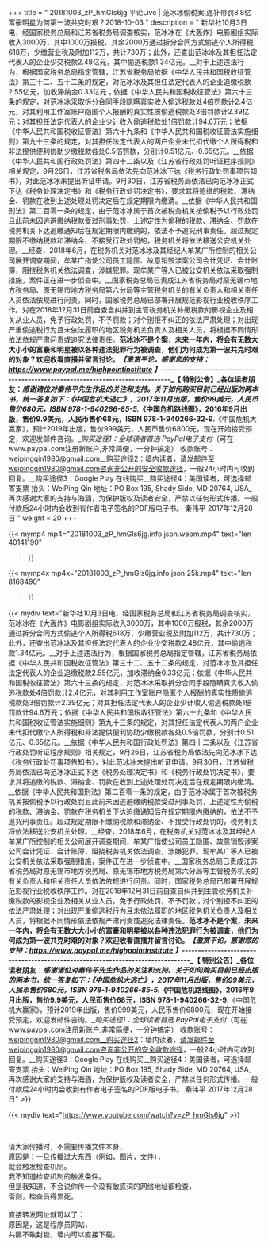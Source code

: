 +++
title = " 20181003_zP_hmGIs6jg 平论Live | 范冰冰偷税案,连补带罚8.8亿 富豪明星为何第一波共克时艰？2018-10-03 "
description = " 新华社10月3日电，经国家税务总局和江苏省税务局调查核实，范冰冰在《大轰炸》电影剧组实际收入3000万，其中1000万报税，其余2000万通过拆分合同方式偷逃个人所得税618万，少缴营业税及附加112万，共计730万；此外，还查出范冰冰及其担任法定代表人的企业少交税款2.48亿元，其中偷逃税款1.34亿元。__对于上述违法行为，根据国家税务总局指定管辖，江苏省税务局依据《中华人民共和国税收征管法》第三十二、五十二条的规定，对范冰冰及其担任法定代表人的企业追缴税款2.55亿元，加收滞纳金0.33亿元；依据《中华人民共和国税收征管法》第六十三条的规定，对范冰冰采取拆分合同手段隐瞒真实收入偷逃税款处4倍罚款计2.4亿元，对其利用工作室账户隐匿个人报酬的真实性质偷逃税款处3倍罚款计2.39亿元；对其担任法定代表人的企业少计收入偷逃税款处1倍罚款计94.6万元；依据《中华人民共和国税收征管法》第六十九条和《中华人民共和国税收征管法实施细则》第九十三条的规定，对其担任法定代表人的两户企业未代扣代缴个人所得税和非法提供便利协助少缴税款各处0.5倍罚款，分别计0.51亿元、0.65亿元。__依据《中华人民共和国行政处罚法》第四十二条以及《江苏省行政处罚听证程序规则》相关规定，9月26日，江苏省税务局依法先向范冰冰下达《税务行政处罚事项告知书》，对此范冰冰未提出听证申请。9月30日，江苏省税务局依法已向范冰冰正式下达《税务处理决定书》和《税务行政处罚决定书》，要求其将追缴的税款、滞纳金、罚款在收到上述处理处罚决定后在规定期限内缴清。__依据《中华人民共和国刑法》第二百零一条的规定，由于范冰冰属于首次被税务机关按偷税予以行政处罚且此前未因逃避缴纳税款受过刑事处罚，上述定性为偷税的税款、滞纳金、罚款在税务机关下达追缴通知后在规定期限内缴纳的，依法不予追究刑事责任。超过规定期限不缴纳税款和滞纳金、不接受行政处罚的，税务机关将依法移送公安机关处理。__经查，2018年6月，在税务机关对范冰冰及其经纪人牟某广所控制的相关公司展开调查期间，牟某广指使公司员工隐匿、故意销毁涉案公司会计凭证、会计账簿，阻挠税务机关依法调查，涉嫌犯罪。现牟某广等人已被公安机关依法采取强制措施，案件正在进一步侦查中。__国家税务总局已责成江苏省税务局对原无锡市地方税务局、原无锡市地方税务局第六分局等主管税务机关的有关负责人和相关责任人员依法依规进行问责。同时，国家税务总局已部署开展规范影视行业税收秩序工作。对在2018年12月31日前自查自纠并到主管税务机关补缴税款的影视企业及相关从业人员，免予行政处罚，不予罚款；对个别拒不纠正的依法严肃处理；对出现严重偷逃税行为且未依法履职的地区税务机关负责人及相关人员，将根据不同情形依法依规严肃问责或追究法律责任。__范冰冰不是个案，未来一年内，将会有无数大大小小的富豪和明星被以各种违法犯罪行为被调查，他们为何成为第一波共克时艰的对象？欢迎收看直播并留言讨论。_【激赏平论，感谢您的支持：https://www.paypal.me/highpointinstitute 】_-------------------------------------------------------------------------------_【 特别公告】_各位读者朋友：_感谢诸位对秦伟平先生作品的关注和支持。_关于如何购买目前已经出版的两本书，统一答复如下：_《中国危机大逃亡》，2017年11月出版，售价99美元，人民币售价680元，ISBN 978-1-940266-85-5._《中国危机路线图》，2016年9月出版，售价9.9美元，人民币售价68元，ISBN 978-1-940266-32-9.__《中国危机大赢家》，预计2019年出版，售价999美元，人民币售价6800元，现在开始接受预定，欢迎发邮件咨询。__购买途径1：全球读者首选 PayPal电子支付_（可在www.paypal.com注册新账户,非常简便，一分钟搞定）     收款账号：weipingqin1980@gmail.com__购买途径2：墙内读者，请发邮件至weipingqin1980@gmail.com咨询非公开的安全收款途径，一般24小时内可收到回复。__购买途径3：Google Play 在线购买__购买途径4：美国读者，可选择邮寄支票     抬头：WeiPing Qin     地址：PO Box 195, Shady Side, MD 20764, USA_再次感谢大家的支持与海涵，为保护版权及读者安全，严禁以任何形式传播。一般付款后24小时内会收到有作者电子签名的PDF版电子书。     秦伟平     2017年12月28日 "
weight = 20
+++

{{< mymp4 mp4="20181003_zP_hmGIs6jg.info.json.webm.mp4" 
text="len 40141190"
>}}

{{< mymp4x  mp4x="20181003_zP_hmGIs6jg.info.json.25k.mp4"
text="len 8168490"
>}}


{{< mydiv text="新华社10月3日电，经国家税务总局和江苏省税务局调查核实，范冰冰在《大轰炸》电影剧组实际收入3000万，其中1000万报税，其余2000万通过拆分合同方式偷逃个人所得税618万，少缴营业税及附加112万，共计730万；此外，还查出范冰冰及其担任法定代表人的企业少交税款2.48亿元，其中偷逃税款1.34亿元。__对于上述违法行为，根据国家税务总局指定管辖，江苏省税务局依据《中华人民共和国税收征管法》第三十二、五十二条的规定，对范冰冰及其担任法定代表人的企业追缴税款2.55亿元，加收滞纳金0.33亿元；依据《中华人民共和国税收征管法》第六十三条的规定，对范冰冰采取拆分合同手段隐瞒真实收入偷逃税款处4倍罚款计2.4亿元，对其利用工作室账户隐匿个人报酬的真实性质偷逃税款处3倍罚款计2.39亿元；对其担任法定代表人的企业少计收入偷逃税款处1倍罚款计94.6万元；依据《中华人民共和国税收征管法》第六十九条和《中华人民共和国税收征管法实施细则》第九十三条的规定，对其担任法定代表人的两户企业未代扣代缴个人所得税和非法提供便利协助少缴税款各处0.5倍罚款，分别计0.51亿元、0.65亿元。__依据《中华人民共和国行政处罚法》第四十二条以及《江苏省行政处罚听证程序规则》相关规定，9月26日，江苏省税务局依法先向范冰冰下达《税务行政处罚事项告知书》，对此范冰冰未提出听证申请。9月30日，江苏省税务局依法已向范冰冰正式下达《税务处理决定书》和《税务行政处罚决定书》，要求其将追缴的税款、滞纳金、罚款在收到上述处理处罚决定后在规定期限内缴清。__依据《中华人民共和国刑法》第二百零一条的规定，由于范冰冰属于首次被税务机关按偷税予以行政处罚且此前未因逃避缴纳税款受过刑事处罚，上述定性为偷税的税款、滞纳金、罚款在税务机关下达追缴通知后在规定期限内缴纳的，依法不予追究刑事责任。超过规定期限不缴纳税款和滞纳金、不接受行政处罚的，税务机关将依法移送公安机关处理。__经查，2018年6月，在税务机关对范冰冰及其经纪人牟某广所控制的相关公司展开调查期间，牟某广指使公司员工隐匿、故意销毁涉案公司会计凭证、会计账簿，阻挠税务机关依法调查，涉嫌犯罪。现牟某广等人已被公安机关依法采取强制措施，案件正在进一步侦查中。__国家税务总局已责成江苏省税务局对原无锡市地方税务局、原无锡市地方税务局第六分局等主管税务机关的有关负责人和相关责任人员依法依规进行问责。同时，国家税务总局已部署开展规范影视行业税收秩序工作。对在2018年12月31日前自查自纠并到主管税务机关补缴税款的影视企业及相关从业人员，免予行政处罚，不予罚款；对个别拒不纠正的依法严肃处理；对出现严重偷逃税行为且未依法履职的地区税务机关负责人及相关人员，将根据不同情形依法依规严肃问责或追究法律责任。__范冰冰不是个案，未来一年内，将会有无数大大小小的富豪和明星被以各种违法犯罪行为被调查，他们为何成为第一波共克时艰的对象？欢迎收看直播并留言讨论。_【激赏平论，感谢您的支持：https://www.paypal.me/highpointinstitute 】_-------------------------------------------------------------------------------_【 特别公告】_各位读者朋友：_感谢诸位对秦伟平先生作品的关注和支持。_关于如何购买目前已经出版的两本书，统一答复如下：_《中国危机大逃亡》，2017年11月出版，售价99美元，人民币售价680元，ISBN 978-1-940266-85-5._《中国危机路线图》，2016年9月出版，售价9.9美元，人民币售价68元，ISBN 978-1-940266-32-9.__《中国危机大赢家》，预计2019年出版，售价999美元，人民币售价6800元，现在开始接受预定，欢迎发邮件咨询。__购买途径1：全球读者首选 PayPal电子支付_（可在www.paypal.com注册新账户,非常简便，一分钟搞定）     收款账号：weipingqin1980@gmail.com__购买途径2：墙内读者，请发邮件至weipingqin1980@gmail.com咨询非公开的安全收款途径，一般24小时内可收到回复。__购买途径3：Google Play 在线购买__购买途径4：美国读者，可选择邮寄支票     抬头：WeiPing Qin     地址：PO Box 195, Shady Side, MD 20764, USA_再次感谢大家的支持与海涵，为保护版权及读者安全，严禁以任何形式传播。一般付款后24小时内会收到有作者电子签名的PDF版电子书。     秦伟平     2017年12月28日" >}}
<br>

{{< mydiv text="https://www.youtube.com/watch?v=zP_hmGIs6jg" >}}


<br>

请大家传播时，不需要传播文件本身，<br>
原因是：一旦传播过大东西（例如，图片，文件），<br>
就会触发检查机制。<br>
我不知道检查机制的触发条件。<br>
但是我知道，不会说你传一个没有敏感词的网络地址都检查，<br>
否则，检查员得累死。<br><br>
直接转发网址就可以了：<br>
原因是，这是程序员网站，<br>
共匪不敢封锁，墙内可以直接下载。


